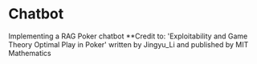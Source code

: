 # Chatbot
Implementing a RAG Poker chatbot
**Credit to: 
'Exploitability and Game Theory Optimal Play in Poker' written by Jingyu_Li and published by MIT Mathematics
